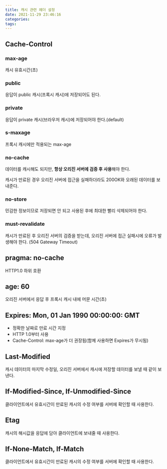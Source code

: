```yaml
---
title: 캐시 관련 헤더 설정
date: 2021-11-29 23:46:16
categories:
tags:
---
```

## Cache-Control

### max-age

캐시 유효시간(초)

### public

응답이 public 캐시(프록시 캐시)에 저장되어도 된다. 

### private

응답이 private 캐시(브라우저 캐시)에 저장되어야 한다.(default)

### s-maxage

프록시 캐시에만 적용되는 max-age

### no-cache

데이터를 캐시해도 되지만, **항상 오리진 서버에 검증 후 사용**해야 한다. 

캐시가 만료된 경우 오리진 서버에 접근을 실패하더라도 200OK와 오래된 데이터를 보내준다.

### no-store

민감한 정보이므로 저장되면 안 되고 사용된 후에 최대한 빨리 삭제되어야 한다.

### must-revalidate

캐시가 만료된 후 오리진 서버의 검증을 받는데, 오리진 서버에 접근 실패시에 오류가 발생해야 한다. (504 Gateway Timeout)

## pragma: no-cache

HTTP1.0 하위 호환

## age: 60

오리진 서버에서 응답 후 프록시 캐시 내에 머문 시간(초)

## Expires: Mon, 01 Jan 1990 00:00:00: GMT

- 정확한 날짜로 만료 시간 지정
- HTTP 1.0부터 사용
- Cache-Control: max-age가 더 권장됨(함께 사용하면 Expires가 무시됨)

## Last-Modified

캐시 데이터의 마지막 수정일, 오리진 서버에서 캐시에 저장할 데이터를 보낼 때 같이 보낸다.

## If-Modified-Since, If-Unmodified-Since

클라이언트에서 유효시간이 만료된 캐시의 수정 여부를 서버에 확인할 때 사용한다.

## Etag

캐시의 해시값을 응답에 담아 클라이언트에 보내줄 때 사용한다.

## If-None-Match, If-Match

클라이언트에서 유효시간이 만료된 캐시의 수정 여부를 서버에 확인할 때 사용한다.